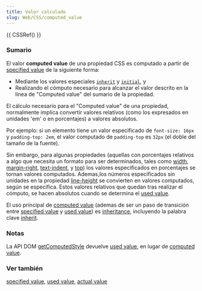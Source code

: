 ```yaml
---
title: Valor calculado
slug: Web/CSS/computed_value
---
```


{{ CSSRef() }}

### Sumario

El valor **computed value** de una propiedad CSS es computado a partir de [specified value](/es/docs/CSS/specified_value) de la siguiente forma:

- Mediante los valores especiales [`inherit`](/es/docs/Web/CSS/inherit) y [`initial`](/es/docs/Web/CSS/initial), y
- Realizando el cómputo necesario para alcanzar el valor descrito en la línea de "Computed value" del sumario de la propiedad.

El cálculo necesario para el "Computed value" de una propiedad, normalmente implica convertir valores relativos (como los expresados en unidades 'em' o en porcentajes) a valores absolutos.

Por ejemplo: si un elemento tiene un valor especificado de `font-size: 16px` y `padding-top: 2em`, el valor computado de `padding-top` es `32px` (el doble del tamaño de la fuente).

Sin embargo, para algunas propiedades (aquellas con porcentajes relativos a algo que necesita un formato para ser determinados, tales como [width](/es/docs/Web/CSS/width), [margin-right](/es/docs/Web/CSS/margin-right), [text-indent](/es/docs/CSS/text-indent), y [top](/es/docs/Web/CSS/top)) los valores especificados en porcentajes se tornan valores computados. Ademas,los números especificados sin unidades en la propiedad [line-height](/es/docs/Web/CSS/line-height) se convierten en valores computados, según se especifica. Estos valores relativos que quedan tras realizar el cómputo, se hacen absolutos cuando se determina el [used value](/es/docs/CSS/used_value).

El uso principal de [computed value](/es/docs/Web/CSS/computed_value) (ademas de ser un paso de transición entre [specified value](/es/docs/CSS/specified_value) y [used value](/es/docs/CSS/used_value)) es [inheritance](/es/docs/CSS/inherited_and_non-inherited_properties), incluyendo la palabra clave [inherit](/es/docs/Web/CSS/inherit).

### Notas

La API DOM [getComputedStyle](/es/docs/Web/API/Window/getComputedStyle) devuelve [used value](/es/docs/CSS/used_value), en lugar de [computed value](/es/docs/Web/CSS/computed_value).

### Ver también

[specified value](/es/docs/CSS/specified_value), [used value](/es/docs/CSS/used_value), [actual value](/es/docs/CSS/actual_value)
